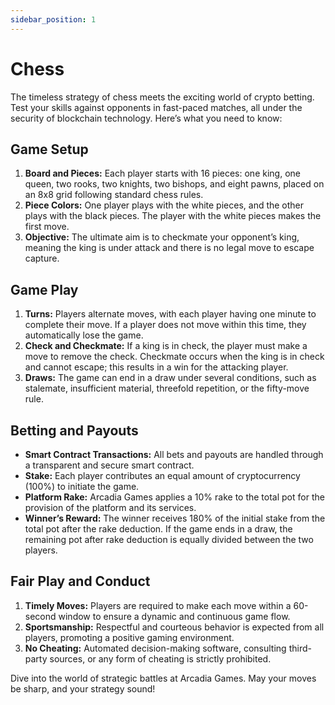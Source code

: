 ```yaml
---
sidebar_position: 1
---
```

# Chess

The timeless strategy of chess meets the exciting world of crypto betting. Test your skills against opponents in fast-paced matches, all under the security of blockchain technology. Here’s what you need to know:

## Game Setup

1. **Board and Pieces:** Each player starts with 16 pieces: one king, one queen, two rooks, two knights, two bishops, and eight pawns, placed on an 8x8 grid following standard chess rules.
2. **Piece Colors:** One player plays with the white pieces, and the other plays with the black pieces. The player with the white pieces makes the first move.
3. **Objective:** The ultimate aim is to checkmate your opponent’s king, meaning the king is under attack and there is no legal move to escape capture.

## Game Play

1. **Turns:** Players alternate moves, with each player having one minute to complete their move. If a player does not move within this time, they automatically lose the game.
2. **Check and Checkmate:** If a king is in check, the player must make a move to remove the check. Checkmate occurs when the king is in check and cannot escape; this results in a win for the attacking player.
3. **Draws:** The game can end in a draw under several conditions, such as stalemate, insufficient material, threefold repetition, or the fifty-move rule.

## Betting and Payouts

- **Smart Contract Transactions:** All bets and payouts are handled through a transparent and secure smart contract.
- **Stake:** Each player contributes an equal amount of cryptocurrency (100%) to initiate the game.
- **Platform Rake:** Arcadia Games applies a 10% rake to the total pot for the provision of the platform and its services.
- **Winner’s Reward:** The winner receives 180% of the initial stake from the total pot after the rake deduction. If the game ends in a draw, the remaining pot after rake deduction is equally divided between the two players.

## Fair Play and Conduct

1. **Timely Moves:** Players are required to make each move within a 60-second window to ensure a dynamic and continuous game flow.
2. **Sportsmanship:** Respectful and courteous behavior is expected from all players, promoting a positive gaming environment.
3. **No Cheating:** Automated decision-making software, consulting third-party sources, or any form of cheating is strictly prohibited.

Dive into the world of strategic battles at Arcadia Games. May your moves be sharp, and your strategy sound!